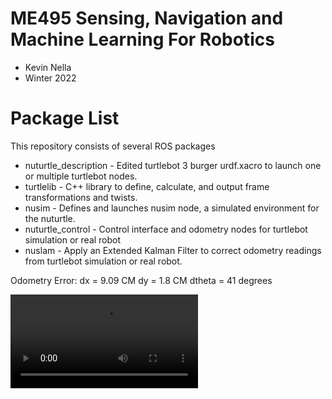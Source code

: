 # ME495 Sensing, Navigation and Machine Learning For Robotics
* Kevin Nella
* Winter 2022
# Package List
This repository consists of several ROS packages
- nuturtle_description - Edited turtlebot 3 burger urdf.xacro to launch one or multiple turtlebot nodes.
- turtlelib - C++ library to define, calculate, and output frame transformations and twists.
- nusim - Defines and launches nusim node, a simulated environment for the nuturtle.
- nuturtle_control - Control interface and odometry nodes for turtlebot simulation or real robot
- nuslam - Apply an Extended Kalman Filter to correct odometry readings from turtlebot simulation or real robot.

Odometry Error:
dx = 9.09 CM
dy = 1.8 CM
dtheta = 41 degrees


<video src=https://user-images.githubusercontent.com/58793794/217950496-93bcb4ad-9c3e-4133-9091-a5ba8538c6b9.mp4/>

